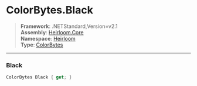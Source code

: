 # ColorBytes.Black

> **Framework**: .NETStandard,Version=v2.1  
> **Assembly**: [Heirloom.Core][0]  
> **Namespace**: [Heirloom][0]  
> **Type**: [ColorBytes][1]  

--------------------------------------------------------------------------------

### Black

```cs
ColorBytes Black { get; }
```

[0]: ..\Heirloom.Core.md
[1]: Heirloom.ColorBytes.md
